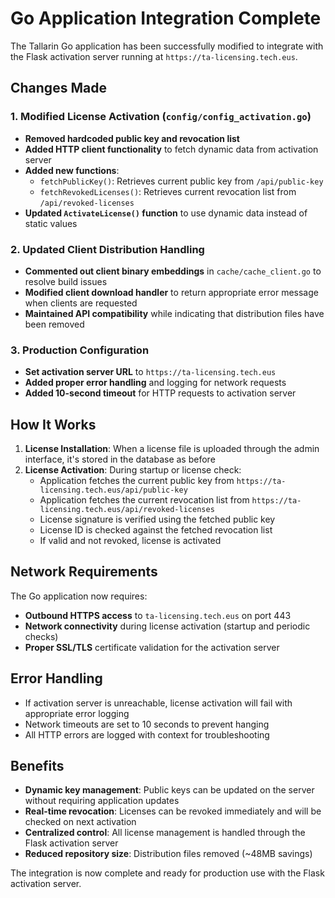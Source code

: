 # Go Application Integration Complete

The Tallarin Go application has been successfully modified to integrate with the Flask activation server running at `https://ta-licensing.tech.eus`.

## Changes Made

### 1. Modified License Activation (`config/config_activation.go`)
- **Removed hardcoded public key and revocation list**
- **Added HTTP client functionality** to fetch dynamic data from activation server
- **Added new functions**:
  - `fetchPublicKey()`: Retrieves current public key from `/api/public-key`
  - `fetchRevokedLicenses()`: Retrieves current revocation list from `/api/revoked-licenses`
- **Updated `ActivateLicense()` function** to use dynamic data instead of static values

### 2. Updated Client Distribution Handling
- **Commented out client binary embeddings** in `cache/cache_client.go` to resolve build issues
- **Modified client download handler** to return appropriate error message when clients are requested
- **Maintained API compatibility** while indicating that distribution files have been removed

### 3. Production Configuration
- **Set activation server URL** to `https://ta-licensing.tech.eus`
- **Added proper error handling** and logging for network requests
- **Added 10-second timeout** for HTTP requests to activation server

## How It Works

1. **License Installation**: When a license file is uploaded through the admin interface, it's stored in the database as before
2. **License Activation**: During startup or license check:
   - Application fetches the current public key from `https://ta-licensing.tech.eus/api/public-key`
   - Application fetches the current revocation list from `https://ta-licensing.tech.eus/api/revoked-licenses`
   - License signature is verified using the fetched public key
   - License ID is checked against the fetched revocation list
   - If valid and not revoked, license is activated

## Network Requirements

The Go application now requires:
- **Outbound HTTPS access** to `ta-licensing.tech.eus` on port 443
- **Network connectivity** during license activation (startup and periodic checks)
- **Proper SSL/TLS** certificate validation for the activation server

## Error Handling

- If activation server is unreachable, license activation will fail with appropriate error logging
- Network timeouts are set to 10 seconds to prevent hanging
- All HTTP errors are logged with context for troubleshooting

## Benefits

- **Dynamic key management**: Public keys can be updated on the server without requiring application updates
- **Real-time revocation**: Licenses can be revoked immediately and will be checked on next activation
- **Centralized control**: All license management is handled through the Flask activation server
- **Reduced repository size**: Distribution files removed (~48MB savings)

The integration is now complete and ready for production use with the Flask activation server.